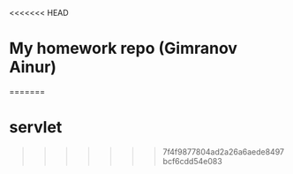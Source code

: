 <<<<<<< HEAD
# My homework repo (Gimranov Ainur)
=======
# servlet
>>>>>>> 7f4f9877804ad2a26a6aede8497bcf6cdd54e083
